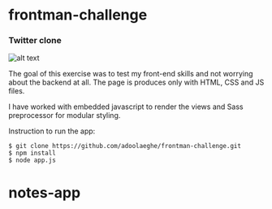 # frontman-challenge

### Twitter clone

![alt text](http://i.imgur.com/frfrdiz.png)

The goal of this exercise was to test my front-end skills and not worrying about the backend at all. The page is produces only with HTML, CSS and JS files.

I have worked with embedded javascript to render the views and Sass preprocessor for modular styling.

Instruction to run the app:
```
$ git clone https://github.com/adoolaeghe/frontman-challenge.git
$ npm install
$ node app.js
```
# notes-app
